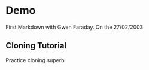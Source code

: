 # Demo

First Markdown with Gwen Faraday.
On the 27/02/2003

## Cloning Tutorial

Practice cloning
superb
